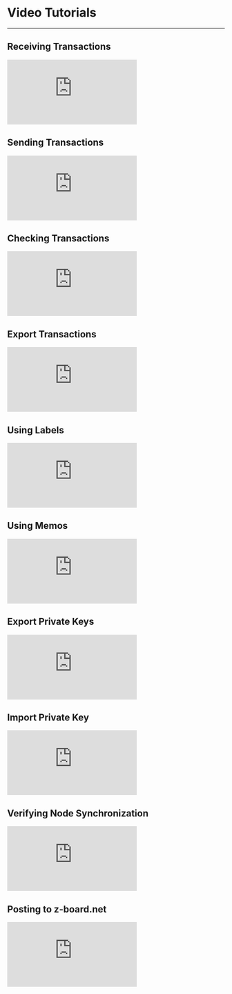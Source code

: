 # Video Tutorials
---

## Receiving Transactions
<div class="video_container">
    <iframe src="https://www.youtube-nocookie.com/embed/fTYez8bFQsA" frameborder="0" allow="accelerometer; autoplay; encrypted-media; gyroscope; picture-in-picture" allowfullscreen class="video"></iframe>
</div>

## Sending Transactions
<div class="video_container">
    <iframe src="https://www.youtube-nocookie.com/embed/iJxqmRW9ncg" frameborder="0" allow="accelerometer; autoplay; encrypted-media; gyroscope; picture-in-picture" allowfullscreen class="video"></iframe>
</div>

## Checking Transactions
<div class="video_container">
    <iframe src="https://www.youtube-nocookie.com/embed/5bSlX-CIeTA" frameborder="0" allow="accelerometer; autoplay; encrypted-media; gyroscope; picture-in-picture" allowfullscreen class="video"></iframe>
</div>

## Export Transactions
<div class="video_container">
    <iframe src="https://www.youtube-nocookie.com/embed/DACo9cDTcr0" frameborder="0" allow="accelerometer; autoplay; encrypted-media; gyroscope; picture-in-picture" allowfullscreen class="video"></iframe>
</div>

## Using Labels
<div class="video_container">
    <iframe src="https://www.youtube-nocookie.com/embed/wd7HY9EZPiY" frameborder="0" allow="accelerometer; autoplay; encrypted-media; gyroscope; picture-in-picture" allowfullscreen class="video"></iframe>
</div>

## Using Memos
<div class="video_container">
    <iframe src="https://www.youtube-nocookie.com/embed/2ztL3W_ZVw0" frameborder="0" allow="accelerometer; autoplay; encrypted-media; gyroscope; picture-in-picture" allowfullscreen class="video"></iframe>
</div>

## Export Private Keys
<div class="video_container">
    <iframe src="https://www.youtube-nocookie.com/embed/0n2AFiTW8fs" frameborder="0" allow="accelerometer; autoplay; encrypted-media; gyroscope; picture-in-picture" allowfullscreen class="video"></iframe>
</div>

## Import Private Key
<div class="video_container">
    <iframe src="https://www.youtube-nocookie.com/embed/MbhdoTI4zSw" frameborder="0" allow="accelerometer; autoplay; encrypted-media; gyroscope; picture-in-picture" allowfullscreen class="video"></iframe>
</div>

## Verifying Node Synchronization
<div class="video_container">
    <iframe src="https://www.youtube-nocookie.com/embed/_DxED471wGQ" frameborder="0" allow="accelerometer; autoplay; encrypted-media; gyroscope; picture-in-picture" allowfullscreen class="video"></iframe>
</div>

## Posting to z-board.net
<div class="video_container">
    <iframe src="https://www.youtube-nocookie.com/embed/mYJOgSIrQik" frameborder="0" allow="accelerometer; autoplay; encrypted-media; gyroscope; picture-in-picture" allowfullscreen class="video"></iframe>
</div>
